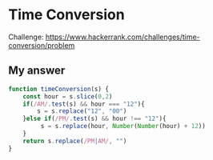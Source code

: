 # Time Conversion
Challenge: https://www.hackerrank.com/challenges/time-conversion/problem

## My answer
```javascript
function timeConversion(s) {
    const hour = s.slice(0,2)
    if(/AM/.test(s) && hour === "12"){
        s = s.replace("12", "00")
    }else if(/PM/.test(s) && hour !== "12"){
         s = s.replace(hour, Number(Number(hour) + 12))
    }
    return s.replace(/PM|AM/, "")
}
```
